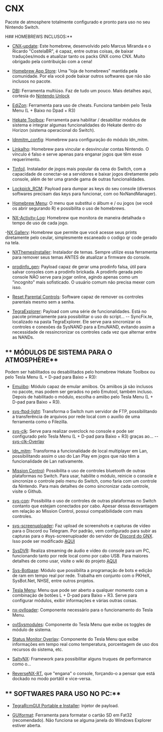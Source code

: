 # CNX

Pacote de atmosphere totalmente configurado e pronto para uso no seu Nintendo Switch.

H## HOMEBREWS INCLUSOS:**

- [CNX-update](https://github.com/AMSNX/cnxpack-updater): Este homebrew, desenvolvido pelo Marcus Miranda e o Ricardo "CostelaBR", é capaz, entre outras coisas, de baixar traduções/mods e atualizar tanto os packs GNX como CNX. Muito obrigado pela contribuição com a cena!

- [Homebrew App Store](https://www.switchbru.com/appstore/): Uma "loja de homebrews" mantida pela comunidade. Por ela você pode baixar outros softwares que não são inclusos no pacote.

- [DBI](https://github.com/rashevskyv/dbi/blob/main/README_ENG.md): Ferramenta multiúso. Faz de tudo um pouco. Mais detalhes aqui, cortesia do [Nintendo Unlock](https://www.youtube.com/watch?v=vH6kzvpZUJ4)

- [EdiZon](https://github.com/WerWolv/EdiZon/releases): Ferramenta para uso de cheats. Funciona também pelo Tesla Menu (L + Baixo no Dpad + R3)

- [Hekate Toolbox](https://github.com/WerWolv/Hekate-Toolbox/releases): Ferramenta para habilitar / desabilitar módulos de sistema e integrar algumas funcionalidades do Hekate dentro do Horizon (sistema operacional do Switch).

- [ldnmitm_config](https://github.com/spacemeowx2/ldn_mitm/releases): Homebrew para configuração do módulo ldn_mitm.

- [Linkalho](https://github.com/rdmrocha/linkalho): Homebrew para vincular e desvincular contas Nintendo. O vínculo é falso e serve apenas para enganar jogos que têm esse requerimento.

- [Tinfoil](https://tinfoil.io/Download#download).
  Instalador de jogos mais popular da cena do Switch, com a capacidade de conectar-se a servidores e baixar jogos diretamente pelo console, além de ter uma grande gama de outras funcionalidades.

- [Lockpick_RCM](https://github.com/shchmue/Lockpick_RCM/releases): Payload para dumpar as keys do seu console (diversos softwares precisam das keys para funcionar, com oo NxNandManager).

- [Homebrew Menu](https://github.com/switchbrew/nx-hbmenu/releases): O menu que substitui o álbum e / ou jogos (se você os abrir segurando R) e possibilita o uso de homebrews.

- [NX-Activity-Log](https://github.com/tallbl0nde/NX-Activity-Log): Homebrew que monitora de maneira detalhada o tempo de uso de cada jogo.

-[NX Gallery](https://github.com/iUltimateLP/NXGallery/releases): Homebrew que permite que você acesse seus prints diretamente pelo ceular, simplesmente escaneado o codigo qr code gerado na tela.

- [NXThemesInstaller](https://github.com/exelix11/SwitchThemeInjector/releases): Instalador de temas. Sempre utilize essa ferramenta para remover seus temas ANTES de atualizar a firmware do console.

- [prodinfo_gen](https://github.com/CaramelDunes/prodinfo_gen/releases/): Payload capaz de gerar uma prodinfo falsa, útil para salvar consoles com a prodinfo brickada. A prodinfo gerada pelo console NÃO serve para jogar online, agindo apenas como um "incognito" mais sofisticado. O usuário comum não precisa mexer com isso.

- [Reset Parental Controls](https://github.com/ITotalJustice/Reset-Parental-Controls-NX/releases): Software capaz de remover os controles parentais mesmo sem a senha.

- [TegraExplorer](https://github.com/suchmememanyskill/TegraExplorer/releases): Payload com uma série de funcionalidades. Está no pacote primariamente para possibilitar o uso do script...
  -- SyncFix.te, localizado na pasta TegraExplorer. Ele serve para sincronizar os controles e conexões da SysNAND para a EmuNAND, evitando assim a necessidade de ressincronizar os controles cada vez que alternar entre as NANDs.

## ** MÓDULOS DE SISTEMA PARA O ATMOSPHÈRE**

Podem ser habilitados ou desabilitados pelo homebrew Hekate Toolbox ou pelo Tesla Menu (L + D-pad para Baixo + R3):

- [Emuiibo](https://github.com/XorTroll/emuiibo/releases): Módulo capaz de emular amiibos. Os amiibos já são inclusos no pacote, mas podem ser gerados no pelo Emutool, também incluso. Depois de habilitado o módulo, escolha o amiibo pelo Tesla Menu (L + D-pad para Baixo + R3).

- [sys-ftpd-light](https://github.com/cathery/sys-ftpd-light/releases): Transforma o Switch num servidor de FTP, possibilitando a transferência de arquivos por rede local com o auxílio de uma ferramenta como o Filezilla.

- [sys-clk](https://github.com/retronx-team/sys-clk/releases): Serve para realizar overclock no console e pode ser configurado pelo Tesla Menu (L + D-pad para Baixo + R3) graças ao...
  -- [sys-clk-Overlay](https://github.com/Sun-Research-University/sys-clk-Overlay/releases)

- [ldn_mitm](https://github.com/spacemeowx2/ldn_mitm/releases): Transforma a funcionalidade de local multiplayer em Lan, possibilitando assim o uso do Lan Play em jogos que não têm a funcionalidade de Lan nativamente.

- [Mission Control](https://github.com/ndeadly/MissionControl/releases): Possibilita o uso de controles bluetooth de outras plataformas no Switch. Para usar, habilite o módulo, reinicie o console e sincronize o controle pelo menu do Switch, como faria com um controle da Nintendo. Para mais detalhes de como sincronizar cada controle, visite o Github.

- [sys-con](https://github.com/cathery/sys-con/releases): Possibilita o uso de controles de outras plataformas no Switch contanto que estejam conectados por cabo. Apesar dessa desvantagem em relação ao Mission Control, possui compatibilidade com mais controles.

- [sys-screenuploader](https://github.com/bakatrouble/sys-screenuploader/releases): Faz upload de screenshots e capturas de vídeo para o Discord ou Telegram. Por padrão, vem configurado para subir as capturas para o #sys-screenuploader do servidor de [Discord do GNX](http://tiny.cc/DiscordGNX). Isso pode ser modificado [AQUI](https://screenuploader.bakatrouble.me/)

- [SysDVR](https://github.com/exelix11/SysDVR/releases): Realiza streaming de áudio e vídeo do console para um PC, funcionando tanto por rede local como por cabo USB. Para maiores detalhes de como usar, visite o wiki do projeto [AQUI](https://github.com/exelix11/SysDVR/wiki)

- [Sys-Botbase](https://github.com/olliz0r/sys-botbase/releases): Módulo que possibilita a programação de bots e edição de ram em tempo real por rede. Trabalha em conjunto com o PKHeX, SysBot.Net, NHSE, entre outros projetos.

- [Tesla Menu](https://github.com/WerWolv/Tesla-Menu/releases): Menu que pode ser aberto a qualquer momento com a combinação de botões L + D-pad para Baixo + R3. Serve para configurar módulos, exibir informações e várias outras coisas.

- [nx-ovlloader](https://github.com/WerWolv/nx-ovlloader/releases): Componente necessário para o funcionamento do Tesla Menu.

- [ovlSysmodules](https://github.com/WerWolv/ovl-sysmodules/releases): Componente do Tesla Menu que exibe os toggles de módulo de sistema.

- [Status Monitor Overlay](https://github.com/masagrator/Status-Monitor-Overlay/releases): Componente do Tesla Menu que exibe informações em tempo real como temperatura, porcentagem de uso dos recursos do sistema, etc.

- [SaltyNX](https://github.com/masagrator/SaltyNX/releases): Framework para possibilitar alguns truques de performance como o...

- [ReverseNX-RT](https://github.com/masagrator/ReverseNX-RT/releases), que "engana" o console, forçando-o a pensar que está dockado no modo portátil e vice-versa.


## ** SOFTWARES PARA USO NO PC:**

- [TegraRcmGUI Portable e Installer](https://github.com/eliboa/TegraRcmGUI/releases): Injetor de payload.

- [GUIformat](http://www.ridgecrop.demon.co.uk/index.htm?guiformat.htm): Ferramenta para formatar o cartão SD em Fat32 (recomendado). Não funciona se alguma janela do Windows Explorer estiver aberta.

